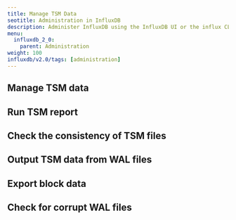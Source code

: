 ```yaml
---
title: Manage TSM Data
seotitle: Administration in InfluxDB
description: Administer InfluxDB using the InfluxDB UI or the influx CLI.
menu:
  influxdb_2_0:
    parent: Administration
weight: 100
influxdb/v2.0/tags: [administration]
---
```


## Manage TSM data
## Run TSM report
## Check the consistency of TSM files
## Output TSM data from WAL files
## Export block data
## Check for corrupt WAL files
